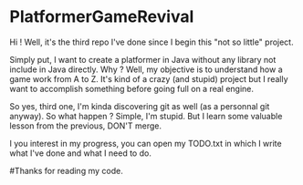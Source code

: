 # PlatformerGameRevival

Hi ! Well, it's the third repo I've done since I begin this "not so little" project.

Simply put, I want to create a platformer in Java without any library not include in Java directly.
Why ? Well, my objective is to understand how a game work from A to Z. It's kind of a crazy
(and stupid) project but I really want to accomplish something before going full on a real engine.

So yes, third one, I'm kinda discovering git as well (as a personnal git anyway). So what happen ?
Simple, I'm stupid. But I learn some valuable lesson from the previous, DON'T merge.

I you interest in my progress, you can open my TODO.txt in which I write what I've done and what I need
to do.

#Thanks for reading my code.
